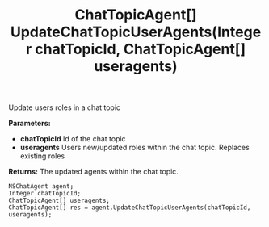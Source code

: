 ﻿---
uid: crmscript_ref_NSChatAgent_UpdateChatTopicUserAgents
title: ChatTopicAgent[] UpdateChatTopicUserAgents(Integer chatTopicId, ChatTopicAgent[] useragents)
intellisense: NSChatAgent.UpdateChatTopicUserAgents
keywords: NSChatAgent, UpdateChatTopicUserAgents
so.topic: reference
---

Update users roles in a chat topic

**Parameters:**
 - **chatTopicId** Id of the chat topic
 - **useragents** Users new/updated roles within the chat topic. Replaces existing roles

**Returns:** The updated agents within the chat topic.

```crmscript
NSChatAgent agent;
Integer chatTopicId;
ChatTopicAgent[] useragents;
ChatTopicAgent[] res = agent.UpdateChatTopicUserAgents(chatTopicId, useragents);
```

